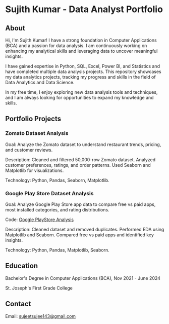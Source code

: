 # Sujith Kumar - Data Analyst Portfolio
## About
Hi, I'm Sujith Kumar! I have a strong foundation in Computer Applications (BCA) and a passion for data analysis. I am continuously working on enhancing my analytical skills and leveraging data to uncover meaningful insights.

I have gained expertise in Python, SQL, Excel, Power BI, and Statistics and have completed multiple data analysis projects.
This repository showcases my data analytics projects, tracking my progress and skills in the field of Data Analytics and Data Science.

In my free time, I enjoy exploring new data analysis tools and techniques, and I am always looking for opportunities to expand my knowledge and skills. 

## Portfolio Projects

### Zomato Dataset Analysis
Goal: Analyze the Zomato dataset to understand restaurant trends, pricing, and customer reviews.

Description:
Cleaned and filtered 50,000-row Zomato dataset.
Analyzed customer preferences, ratings, and order patterns.
Used Seaborn and Matplotlib for visualizations.

Technology: Python, Pandas, Seaborn, Matplotlib.

### Google Play Store Dataset Analysis

Goal: Analyze Google Play Store app data to compare free vs paid apps, most installed categories, and rating distributions.

Code: [Google PlayStore Analysis](https://github.com/SujithKumarX/Data-Analysis-Portfolio/blob/main/Google_Play_Store.ipynb)

Description:
Cleaned dataset and removed duplicates.
Performed EDA using Matplotlib and Seaborn.
Compared free vs paid apps and identified key insights.

Technology: Python, Pandas, Matplotlib, Seaborn.

## Education
Bachelor's Degree in Computer Applications (BCA), Nov 2021 - June 2024

St. Joseph's First Grade College

## Contact
Email: sujeetsujee143@gmail.com

